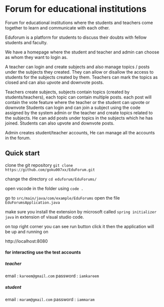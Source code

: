 # Forum for educational institutions

Forum for educational institutions where the students and teachers come together to learn and communicate with each other.

Eduforum is a platform for students to discuss their doubts with fellow students and faculty.

We have a homepage where the student and teacher and admin can choose as whom they want to login as.

A teacher can login and create subjects and also manage topics / posts under the subjects they created. They can allow or disallow the access to students for the subjects created by them. Teachers can mark the topics as closed and can also upvote and downvote posts.

Teachers create subjects, subjects contain topics (created by students/teachers), each topic can contain multiple posts. each post will contain the vote feature where the teacher or the student can upvote or downvote Students can login and can join a subject using the code assigned by the system admin or the teacher and create topics related to the subjects. He can add posts under topics in the subjects which he has joined. Students can also upvote and
downvote posts.

Admin creates student/teacher accounts, He can manage all the accounts in the forum.

## Quick start

clone the git repository
`git clone https://github.com/goku007xx/EduForum.git`

change the directory
`cd eduforum/EduForums/`

open vscode in the folder using
`code .`


go to `src/main/java/com/example/EduForums` open the file `EduForumsApplication.java`

make sure you install the extension by microsoft called `spring initializer java` in extension of visual studio code.

on top right corner you can see run button click it then the application will be up and running on 

http://localhost:8080

#### for interacting use the test accounts

##### teacher
email : `kareem@gmail.com`
password : `iamkareem`

##### student 
email : `maram@gmail.com`
password : `iammaram`

